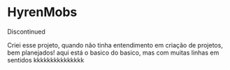 # HyrenMobs
Discontinued 

Criei esse projeto, quando não tinha entendimento em criação de projetos, bem planejados! aqui está o basico do basico, mas com muitas linhas em sentidos kkkkkkkkkkkkkkk

